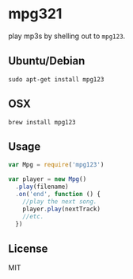 # mpg321

play mp3s by shelling out to `mpg123`.


## Ubuntu/Debian
```
sudo apt-get install mpg123
```

## OSX
```
brew install mpg123
```

## Usage

``` js
var Mpg = require('mpg123')

var player = new Mpg()
  .play(filename)
  .on('end', function () {
    //play the next song.
    player.play(nextTrack)
    //etc.
  })

```

## License

MIT
